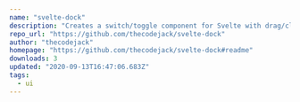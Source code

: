 ```yaml
---
name: "svelte-dock"
description: "Creates a switch/toggle component for Svelte with drag/click interaction."
repo_url: "https://github.com/thecodejack/svelte-dock"
author: "thecodejack"
homepage: "https://github.com/thecodejack/svelte-dock#readme"
downloads: 3
updated: "2020-09-13T16:47:06.683Z"
tags: 
  - ui
---
```

